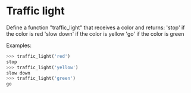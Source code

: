 # Traffic light

Define a function "traffic_light" that receives a color and returns:
'stop' if the color is red
'slow down' if the color is yellow
'go' if the color is green


Examples:

```python
>>> traffic_light('red')
stop
>>> traffic_light('yellow')
slow down
>>> traffic_light('green')
go
```